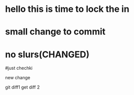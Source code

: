 # hello this is time to lock the in
# small change to commit
# no slurs(CHANGED)


#just chechki


new change


git diff1
get diff 2

